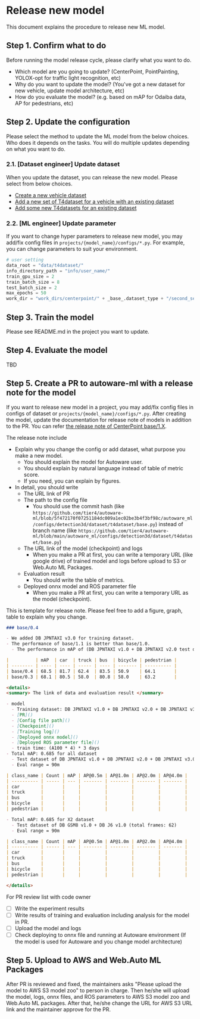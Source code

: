 # Release new model

This document explains the procedure to release new ML model.

## Step 1. Confirm what to do

Before running the model release cycle, please clarify what you want to do.

- Which model are you going to update? (CenterPoint, PointPainting, YOLOX-opt for traffic light recognition, etc)
- Why do you want to update the model? (You've got a new dataset for new vehicle, update model architecture, etc)
- How do you evaluate the model? (e.g. based on mAP for Odaiba data, AP for pedestrians, etc)

## Step 2. Update the configuration

Please select the method to update the ML model from the below choices.
Who does it depends on the tasks.
You will do multiple updates depending on what you want to do.

### 2.1. [Dataset engineer] Update dataset

When you update the dataset, you can release the new model.
Please select from below choices.

- [Create a new vehicle dataset](use_case/create_new_vehicle_dataset.md)
- [Add a new set of T4dataset for a vehicle with an existing dataset](use_case/create_new_dataset.md)
- [Add some new T4datasets for an existing dataset](use_case/add_dataset.md)

### 2.2. [ML engineer] Update parameter

If you want to change hyper parameters to release new model, you may add/fix config files in `projects/{model_name}/configs/*.py`.
For example, you can change parameters to suit your environment.

```py
# user setting
data_root = "data/t4dataset/"
info_directory_path = "info/user_name/"
train_gpu_size = 2
train_batch_size = 8
test_batch_size = 2
max_epochs = 50
work_dir = "work_dirs/centerpoint/" + _base_.dataset_type + "/second_secfpn_2xb8_121m_base/"
```

## Step 3. Train the model

Please see README.md in the project you want to update.

## Step 4. Evaluate the model

TBD

## Step 5. Create a PR to autoware-ml with a release note for the model

If you want to release new model in a project, you may add/fix config files in configs of dataset or `projects/{model_name}/configs/*.py`.
After creating the model, update the documentation for release note of models in addition to the PR.
You can refer [the release note of CenterPoint base/1.X](/projects/CenterPoint/docs/CenterPoint/v1/base.md).

The release note include

- Explain why you change the config or add dataset, what purpose you make a new model.
  - You should explain the model for Autoware user.
  - You should explain by natural language instead of table of metric score.
  - If you need, you can explain by figures.
- In detail, you should write
  - The URL link of PR
  - The path to the config file
    - You should use the commit hash (like `https://github.com/tier4/autoware-ml/blob/5f472170f07251184dc009a1ec02be3b4f3bf98c/autoware_ml/configs/detection3d/dataset/t4dataset/base.py`) instead of branch name (like `https://github.com/tier4/autoware-ml/blob/main/autoware_ml/configs/detection3d/dataset/t4dataset/base.py`)
  - The URL link of the model (checkpoint) and logs
    - When you make a PR at first, you can write a temporary URL (like google drive) of trained model and logs before upload to S3 or Web.Auto ML Packages.
  - Evaluation result
    - You should write the table of metrics.
  - Deployed onnx model and ROS parameter file
    - When you make a PR at first, you can write a temporary URL as the model (checkpoint).

This is template for release note.
Please feel free to add a figure, graph, table to explain why you change.

```md
### base/0.4

- We added DB JPNTAXI v3.0 for training dataset.
- The performance of base/1.1 is better than base/1.0.
  - The performance in mAP of (DB JPNTAXI v1.0 + DB JPNTAXI v2.0 test dataset, eval range 90m) increase from 68.1 to 68.5 than base/0.3.

|          | mAP  | car  | truck | bus  | bicycle | pedestrian |
| -------- | ---- | ---- | ----- | ---- | ------- | ---------- |
| base/0.4 | 68.5 | 81.7 | 62.4  | 83.5 | 50.9    | 64.1       |
| base/0.3 | 68.1 | 80.5 | 58.0  | 80.8 | 58.0    | 63.2       |

<details>
<summary> The link of data and evaluation result </summary>

- model
  - Training dataset: DB JPNTAXI v1.0 + DB JPNTAXI v2.0 + DB JPNTAXI v3.0 + DB GSM8 v1.0 + DB J6 v1.0 (total frames: 34,137)
  - [PR]()
  - [Config file path]()
  - [Checkpoint]()
  - [Training log]()
  - [Deployed onnx model]()
  - [Deployed ROS parameter file]()
  - train time: (A100 * 4) * 3 days
- Total mAP: 0.685 for all dataset
  - Test dataset of DB JPNTAXI v1.0 + DB JPNTAXI v2.0 + DB JPNTAXI v3.0 + DB GSM8 v1.0 + DB J6 v1.0 (total frames: 62)
  - Eval range = 90m

| class_name | Count | mAP | AP@0.5m | AP@1.0m | AP@2.0m | AP@4.0m |
| ---------- | ----- | --- | ------- | ------- | ------- | ------- |
| car        |       |     |         |         |         |         |
| truck      |       |     |         |         |         |         |
| bus        |       |     |         |         |         |         |
| bicycle    |       |     |         |         |         |         |
| pedestrian |       |     |         |         |         |         |

- Total mAP: 0.685 for X2 dataset
  - Test dataset of DB GSM8 v1.0 + DB J6 v1.0 (total frames: 62)
  - Eval range = 90m

| class_name | Count | mAP | AP@0.5m | AP@1.0m | AP@2.0m | AP@4.0m |
| ---------- | ----- | --- | ------- | ------- | ------- | ------- |
| car        |       |     |         |         |         |         |
| truck      |       |     |         |         |         |         |
| bus        |       |     |         |         |         |         |
| bicycle    |       |     |         |         |         |         |
| pedestrian |       |     |         |         |         |         |

</details>

```

For PR review list with code owner

- [ ] Write the experiment results
- [ ] Write results of training and evaluation including analysis for the model in PR.
- [ ] Upload the model and logs
- [ ] Check deploying to onnx file and running at Autoware environment (If the model is used for Autoware and you change model architecture)

## Step 5. Upload to AWS and Web.Auto ML Packages

After PR is reviewed and fixed, the maintainers asks "Please upload the model to AWS S3 model zoo" to person in charge.
Then he/she will upload the model, logs, onnx files, and ROS parameters to AWS S3 model zoo and Web.Auto ML packages.
After that, he/she change the URL for AWS S3 URL link and the maintainer approve for the PR.
